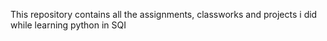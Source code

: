 This repository contains all the assignments, classworks and projects i did while learning python in SQI
